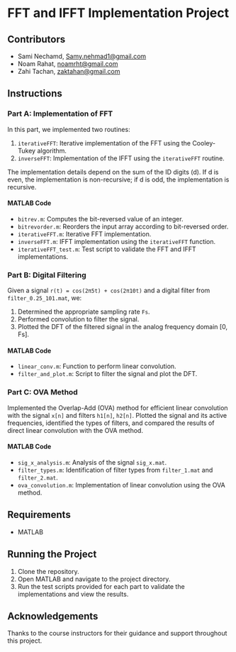 # FFT and IFFT Implementation Project

## Contributors
- Sami Nechamd, Samy.nehmad1@gmail.com
- Noam Rahat, noamrht@gmail.com
- Zahi Tachan, zaktahan@gmail.com

## Instructions

### Part A: Implementation of FFT
In this part, we implemented two routines:
1. `iterativeFFT`: Iterative implementation of the FFT using the Cooley-Tukey algorithm.
2. `inverseFFT`: Implementation of the IFFT using the `iterativeFFT` routine.

The implementation details depend on the sum of the ID digits (d). If d is even, the implementation is non-recursive; if d is odd, the implementation is recursive.

#### MATLAB Code
- `bitrev.m`: Computes the bit-reversed value of an integer.
- `bitrevorder.m`: Reorders the input array according to bit-reversed order.
- `iterativeFFT.m`: Iterative FFT implementation.
- `inverseFFT.m`: IFFT implementation using the `iterativeFFT` function.
- `iterativeFFT_test.m`: Test script to validate the FFT and IFFT implementations.

### Part B: Digital Filtering
Given a signal `r(t) = cos(2π5t) + cos(2π10t)` and a digital filter from `filter_0.25_101.mat`, we:
1. Determined the appropriate sampling rate `Fs`.
2. Performed convolution to filter the signal.
3. Plotted the DFT of the filtered signal in the analog frequency domain [0, Fs].

#### MATLAB Code
- `linear_conv.m`: Function to perform linear convolution.
- `filter_and_plot.m`: Script to filter the signal and plot the DFT.

### Part C: OVA Method
Implemented the Overlap-Add (OVA) method for efficient linear convolution with the signal `x[n]` and filters `h1[n]`, `h2[n]`. Plotted the signal and its active frequencies, identified the types of filters, and compared the results of direct linear convolution with the OVA method.

#### MATLAB Code
- `sig_x_analysis.m`: Analysis of the signal `sig_x.mat`.
- `filter_types.m`: Identification of filter types from `filter_1.mat` and `filter_2.mat`.
- `ova_convolution.m`: Implementation of linear convolution using the OVA method.

## Requirements
- MATLAB

## Running the Project
1. Clone the repository.
2. Open MATLAB and navigate to the project directory.
3. Run the test scripts provided for each part to validate the implementations and view the results.

## Acknowledgements
Thanks to the course instructors for their guidance and support throughout this project.
